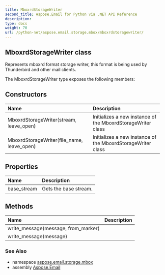 ```yaml
---
title: MboxrdStorageWriter
second_title: Aspose.Email for Python via .NET API Reference
description: 
type: docs
weight: 70
url: /python-net/aspose.email.storage.mbox/mboxrdstoragewriter/
---
```


## MboxrdStorageWriter class

Represents mboxrd format storage writer, this format is being used by Thunderbird and other mail clients.

The MboxrdStorageWriter type exposes the following members:
## Constructors
| Name | Description |
| :- | :- |
|MboxrdStorageWriter(stream, leave_open)|Initializes a new instance of the MboxrdStorageWriter class|
|MboxrdStorageWriter(file_name, leave_open)|Initializes a new instance of the MboxrdStorageWriter class|
## Properties
| Name | Description |
| :- | :- |
|base_stream|Gets the base stream.|
## Methods
| Name | Description |
| :- | :- |
|write_message(message, from_marker)|  |
|write_message(message)|  |

### See Also

* namespace [aspose.email.storage.mbox](/email/python-net/aspose.email.storage.mbox/)
* assembly [Aspose.Email](/email/python-net/)

